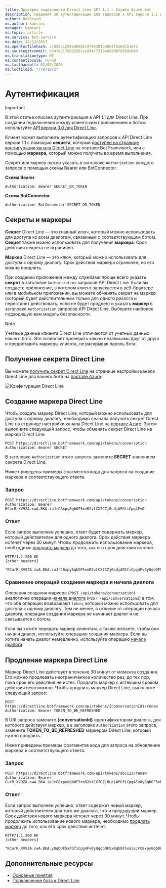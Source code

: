 ```yaml
---
title: Проверка подлинности Direct Line API 1.1 — Служба Azure Bot
description: Сведения об аутентификации для запросов к API версии 1.1 для Direct Line.
author: RobStand
ms.author: kamrani
manager: kamrani
ms.topic: article
ms.service: bot-service
ms.date: 12/13/2017
ms.openlocfilehash: cc852b1298a306b5c9f6e381b48597510dcb1e72
ms.sourcegitcommit: d24fe2178832261ac83477219e42606f839dc64d
ms.translationtype: HT
ms.contentlocale: ru-RU
ms.lasthandoff: 02/07/2020
ms.locfileid: "77071872"
---
```

# <a name="authentication"></a>Аутентификация

> [!IMPORTANT]
> В этой статье описана аутентификация в API 1.1 для Direct Line. При создании подключения между клиентским приложением и ботом используйте [API версии 3.0 для Direct Line](bot-framework-rest-direct-line-3-0-authentication.md).

Клиент может выполнить аутентификацию запросов к API Direct Line версии 1.1 с помощью **секрета**, который [доступен на странице конфигурации канала Direct Line](../bot-service-channel-connect-directline.md) на портале Bot Framework, или с помощью **маркера**, который можно получить во время выполнения.

Секрет или маркер нужно указать в заголовке `Authorization` каждого запроса с помощью схемы Bearer или BotConnector. 

**Схема Bearer**
```http
Authorization: Bearer SECRET_OR_TOKEN
```

**Схема BotConnector**
```http
Authorization: BotConnector SECRET_OR_TOKEN
```

## <a name="secrets-and-tokens"></a>Секреты и маркеры

**Секрет** Direct Line — это главный ключ, который можно использовать для доступа ко всем диалогам, связанным с соответствующим ботом. **Секрет** также можно использовать для получения **маркера**. Срок действия секрета не ограничен. 

**Маркер** Direct Line — это ключ, который можно использовать для доступа к одному диалогу. Срок действия маркера ограничен, но его можно продлить. 

При создании приложения между службами проще всего указать **секрет** в заголовке `Authorization` запросов API Direct Line. Если вы создаете приложение, в котором клиент запускается в веб-браузере или в мобильном приложении, вы можете обменять секрет на маркер (который будет действительным только для одного диалога и перестанет действовать, если не будет продлен) и указать **маркер** в заголовке `Authorization` запросов API Direct Line. Выберите наиболее подходящую вам модель безопасности.

> [!NOTE]
> Учетные данные клиента Direct Line отличаются от учетных данных вашего бота. Это позволяет проверить ключи независимо друг от друга и предоставить маркеры клиента, не раскрывая пароль бота. 

## <a name="get-a-direct-line-secret"></a>Получение секрета Direct Line

Вы можете [получить секрет Direct Line](../bot-service-channel-connect-directline.md) на странице настройки канала Direct Line для вашего бота на [портале Azure](https://portal.azure.com):

![Конфигурация Direct Line](../media/direct-line-configure.png)

## <a id="generate-token"></a> Создание маркера Direct Line

Чтобы создать маркер Direct Line, который можно использовать для доступа к одному диалогу, необходимо сначала получить секрет Direct Line на странице настройки канала Direct Line на [портале Azure](https://portal.azure.com). Затем выполните следующий запрос, чтобы обменять секрет Direct Line на маркер Direct Line:

```http
POST https://directline.botframework.com/api/tokens/conversation
Authorization: Bearer SECRET
```

В заголовке `Authorization` этого запроса замените **SECRET** значением секрета Direct Line.

Ниже приведены примеры фрагментов кода для запроса на создание маркера и соответствующего ответа.

### <a name="request"></a>Запрос

```http
POST https://directline.botframework.com/api/tokens/conversation
Authorization: Bearer RCurR_XV9ZA.cwA.BKA.iaJrC8xpy8qbOF5xnR2vtCX7CZj0LdjAPGfiCpg4Fv0
```

### <a name="response"></a>Ответ

Если запрос выполнен успешно, ответ будет содержать маркер, который действителен для одного диалога. Срок действия маркера истечет через 30 минут. Чтобы продолжить использование маркера, необходимо [продлить маркер](#refresh-token) до того, как его срок действия истечет.

```http
HTTP/1.1 200 OK
[other headers]

"RCurR_XV9ZA.cwA.BKA.iaJrC8xpy8qbOF5xnR2vtCX7CZj0LdjAPGfiCpg4Fv0y8qbOF5xPGfiCpg4Fv0y8qqbOF5x8qbOF5xn"
```

### <a name="generate-token-versus-start-conversation"></a>Сравнение операций создания маркера и начала диалога

Операция создания маркера (`POST /api/tokens/conversation`) аналогична операции [начала диалога](bot-framework-rest-direct-line-1-1-start-conversation.md) (`POST /api/conversations`) в том, что обе операции возвращают `token`, который можно использовать для доступа к одному диалогу. Тем не менее, в отличие от операции начала диалога, операция создания маркера не начинает диалог и не связывается с ботом. 

Если вы хотите передать маркер клиентам, а также желаете, чтобы они начали диалог, используйте операцию создания маркера. Если вы хотите начать диалог немедленно, используйте операцию [начала диалога](bot-framework-rest-direct-line-1-1-start-conversation.md).

## <a id="refresh-token"></a> Продление маркера Direct Line

Маркер Direct Line действует в течение 30 минут от момента создания. Его можно продлевать неограниченное количество раз, до тех пор, пока срок его действия не истек. Продлить маркер с истекшим сроком действия невозможно. Чтобы продлить маркер Direct Line, выполните следующий запрос:

```http
POST https://directline.botframework.com/api/tokens/{conversationId}/renew
Authorization: Bearer TOKEN_TO_BE_REFRESHED
```

В URI запроса замените **{conversationId}** идентификатором диалога, для которого действует маркер, а в заголовке `Authorization` этого запроса, замените **TOKEN_TO_BE_REFRESHED** маркером Direct Line, который нужно продлить.

Ниже приведены примеры фрагментов кода для запроса на обновление маркера и соответствующего ответа.

### <a name="request"></a>Запрос

```http
POST https://directline.botframework.com/api/tokens/abc123/renew
Authorization: Bearer CurR_XV9ZA.cwA.BKA.iaJrC8xpy8qbOF5xnR2vtCX7CZj0LdjAPGfiCpg4Fv0y8qbOF5xPGfiCpg4Fv0y8qqbOF5x8qbOF5xn
```

### <a name="response"></a>Ответ

Если запрос выполнен успешно, ответ содержит новый маркер, который действителен для того же диалога, что и предыдущий маркер. Срок действия нового маркера истечет через 30 минут. Чтобы продолжить использование нового маркера, необходимо [продлить маркер](#refresh-token) до того, как его срок действия истечет.

```http
HTTP/1.1 200 OK
[other headers]

"RCurR_XV9ZA.cwA.BKA.y8qbOF5xPGfiCpg4Fv0y8qqbOF5x8qbOF5xniaJrC8xpy8qbOF5xnR2vtCX7CZj0LdjAPGfiCpg4Fv0"
```

## <a name="additional-resources"></a>Дополнительные ресурсы

- [Основные понятия](bot-framework-rest-direct-line-1-1-concepts.md)
- [Подключение бота к Direct Line](../bot-service-channel-connect-directline.md)